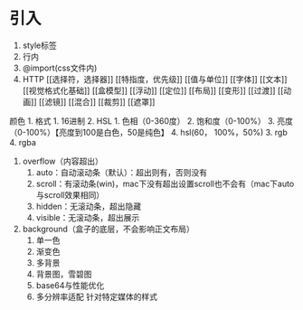 # 引入
1. style标签
2. 行内
3. @import(css文件内)
4. HTTP
[[选择符，选择器]]
[[特指度，优先级]]
[[值与单位]]
[[字体]]
[[文本]]
[[视觉格式化基础]]
[[盒模型]]
[[浮动]]
[[定位]]
[[布局]]
[[变形]]
[[过渡]]
[[动画]]
[[滤镜]]
[[混合]]
[[裁剪]]
[[遮罩]]

颜色
	1. 格式
		1. 16进制
		2. HSL
			1. 色相（0-360度）
			2. 饱和度（0-100%）
			3. 亮度（0-100%）【亮度到100是白色，50是纯色】
			4. hsl(60， 100%，50%)
		3. rgb
		4. rgba
1. overflow（内容超出）
	1. auto：自动滚动条（默认）：超出则有，否则没有
	2. scroll：有滚动条(win)，mac下没有超出设置scroll也不会有（mac下auto与scroll效果相同）
	3. hidden：无滚动条，超出隐藏
	4. visible：无滚动条，超出展示
2. background（盒子的底层，不会影响正文布局）
	1. 单一色
	2. 渐变色
	3. 多背景
	4. 背景图，雪碧图
	5. base64与性能优化
	6. 多分辨率适配
针对特定媒体的样式